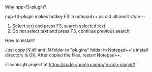 Why npp-f3-plugin?

   npp-f3-plugin makes hotkey F3 in notepad++ as old ultraedit style --
   1. Select text and press F3, search selected text
   2. Do not select text and press F3, continue previous search
   
   
How to install?

   Just copy jN.dll and jN folder to "plugins" folder in Notepad++'s install directory is OK.
   After copied the files, restart Notepad++.

(Thanks jN project at https://code.google.com/p/jn-npp-plugin/)
